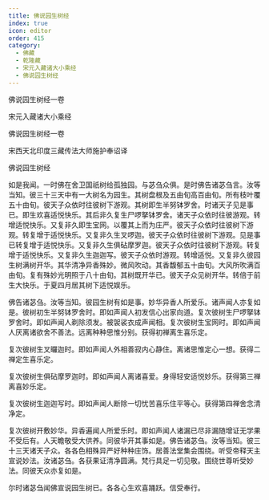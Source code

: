 ```yaml
---
title: 佛说园生树经
index: true
icon: editor
order: 415
category:
  - 佛藏
  - 乾隆藏
  - 宋元入藏诸大小乘经
  - 佛说园生树经
---
```


佛说园生树经一卷  

宋元入藏诸大小乘经  

佛说园生树经一卷  

宋西天北印度三藏传法大师施护奉诏译  

佛说园生树经  

如是我闻。一时佛在舍卫国祇树给孤独园。与苾刍众俱。是时佛告诸苾刍言。汝等当知。彼三十三天中有一大树名为园生。其树盘根及五由旬高百由旬。所有枝叶覆五十由旬。彼天子众依时往彼树下游观。其树即生半努钵罗舍。时诸天子见是事已。即生欢喜适悦快乐。其后非久复生尸啰拏钵罗舍。诸天子众依时往彼游观。转增适悦快乐。又复非久即生宝网。以覆其上而为庄严。彼天子众依时往彼树下游观。转复增于适悦快乐。又复非久生叉啰迦。彼天子众依时往彼树下游观。见是事已转复增于适悦快乐。又复非久生俱砧摩罗迦。彼天子众依时往彼树下游观。转复增于适悦快乐。又复非久生迦迦写。彼天子众依时游观。转增适悦。又复非久彼园生树满树开华。其华清净异香殊妙。微风吹动。其香馥郁五十由旬。大风所吹满百由旬。复有殊妙光明照于八十由旬。其树既开华已。彼天子众见树开华。转倍于前生大快乐。于夏四月居其树下适悦娱乐。  

佛告诸苾刍。汝等当知。彼园生树有如是事。妙华异香人所爱乐。诸声闻人亦复如是。彼树初生半努钵罗舍时。即如声闻人初发信心出家向道。复次彼树生尸啰拏钵罗舍时。即如声闻人剃除须发。被袈裟衣成声闻相。复次彼树生宝网时。即如声闻人厌离诸欲舍不善法。远离种种思惟分别。获得初禅离生喜乐定。  

复次彼树生叉曪迦时。即如声闻人外相善寂内心静住。离诸思惟定心一想。获得二禅定生喜乐定。  

复次彼树生俱砧摩罗迦时。即如声闻人离诸喜爱。身得轻安适悦妙乐。获得第三禅离喜妙乐定。  

复次彼树生迦迦写时。即如声闻人断除一切忧苦喜乐住平等心。获得第四禅舍念清净定。  

复次彼树开敷妙华。异香遍闻人所爱乐时。即如声闻人诸漏已尽非漏随增证无学果不受后有。人天瞻敬受大供养。同彼华开其事如是。佛告诸苾刍。汝等当知。彼三十三天诸天子众。各各色相殊异严好种种庄饰。居善法堂集会围绕。听受帝释天主宣说妙法。汝诸苾刍。各获果证清净圆满。梵行具足一切见敬。围绕世尊听受妙法。同彼天众亦复如是。  

尔时诸苾刍闻佛宣说园生树已。各各心生欢喜踊跃。信受奉行。  
